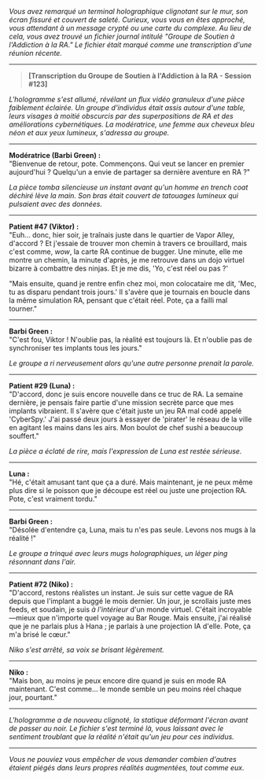 _Vous avez remarqué un terminal holographique clignotant sur le mur, son écran fissuré et couvert de saleté. Curieux, vous vous en êtes approché, vous attendant à un message crypté ou une carte du complexe. Au lieu de cela, vous avez trouvé un fichier journal intitulé "Groupe de Soutien à l'Addiction à la RA." Le fichier était marqué comme une transcription d'une réunion récente._

---

> **[Transcription du Groupe de Soutien à l'Addiction à la RA - Session #123]**

_L'hologramme s'est allumé, révélant un flux vidéo granuleux d'une pièce faiblement éclairée. Un groupe d'individus était assis autour d'une table, leurs visages à moitié obscurcis par des superpositions de RA et des améliorations cybernétiques. La modératrice, une femme aux cheveux bleu néon et aux yeux lumineux, s'adressa au groupe._

---

**Modératrice (Barbi Green) :**  
"Bienvenue de retour, pote. Commençons. Qui veut se lancer en premier aujourd'hui ? Quelqu'un a envie de partager sa dernière aventure en RA ?"

_La pièce tomba silencieuse un instant avant qu'un homme en trench coat déchiré lève la main. Son bras était couvert de tatouages lumineux qui pulsaient avec des données._

---

**Patient #47 (Viktor) :**  
"Euh... donc, hier soir, je traînais juste dans le quartier de Vapor Alley, d'accord ? Et j'essaie de trouver mon chemin à travers ce brouillard, mais c'est comme, _wow_, la carte RA continue de bugger. Une minute, elle me montre un chemin, la minute d'après, je me retrouve dans un dojo virtuel bizarre à combattre des ninjas. Et je me dis, 'Yo, c'est réel ou pas ?'

"Mais ensuite, quand je rentre enfin chez moi, mon colocataire me dit, 'Mec, tu as disparu pendant trois jours.' Il s'avère que je tournais en boucle dans la même simulation RA, pensant que c'était réel. Pote, ça a failli mal tourner."

---

**Barbi Green :**  
"C'est fou, Viktor ! N'oublie pas, la réalité est toujours là. Et n'oublie pas de synchroniser tes implants tous les jours."

_Le groupe a ri nerveusement alors qu'une autre personne prenait la parole._

---

**Patient #29 (Luna) :**  
"D'accord, donc je suis encore nouvelle dans ce truc de RA. La semaine dernière, je pensais faire partie d'une mission secrète parce que mes implants vibraient. Il s'avère que c'était juste un jeu RA mal codé appelé 'CyberSpy.' J'ai passé deux jours à essayer de 'pirater' le réseau de la ville en agitant les mains dans les airs. Mon boulot de chef sushi a beaucoup souffert."

_La pièce a éclaté de rire, mais l'expression de Luna est restée sérieuse._

---

**Luna :**  
"Hé, c'était amusant tant que ça a duré. Mais maintenant, je ne peux même plus dire si le poisson que je découpe est réel ou juste une projection RA. Pote, c'est vraiment tordu."

---

**Barbi Green :**  
"Désolée d'entendre ça, Luna, mais tu n'es pas seule. Levons nos mugs à la réalité !"

*Le groupe a trinqué avec leurs mugs holographiques, un léger *ping* résonnant dans l'air.*

---

**Patient #72 (Niko) :**  
"D'accord, restons réalistes un instant. Je suis sur cette vague de RA depuis que l'implant a buggé le mois dernier. Un jour, je scrollais juste mes feeds, et soudain, je suis _à l'intérieur_ d'un monde virtuel. C'était incroyable—mieux que n'importe quel voyage au Bar Rouge. Mais ensuite, j'ai réalisé que je ne parlais plus à Hana ; je parlais à une projection IA d'elle. Pote, ça m'a brisé le cœur."

_Niko s'est arrêté, sa voix se brisant légèrement._

---

**Niko :**  
"Mais bon, au moins je peux encore dire quand je suis en mode RA maintenant. C'est comme... le monde semble un peu moins réel chaque jour, pourtant."

---

_L'hologramme a de nouveau clignoté, la statique déformant l'écran avant de passer au noir. Le fichier s'est terminé là, vous laissant avec le sentiment troublant que la réalité n'était qu'un jeu pour ces individus._

---

_Vous ne pouviez vous empêcher de vous demander combien d'autres étaient piégés dans leurs propres réalités augmentées, tout comme eux._

